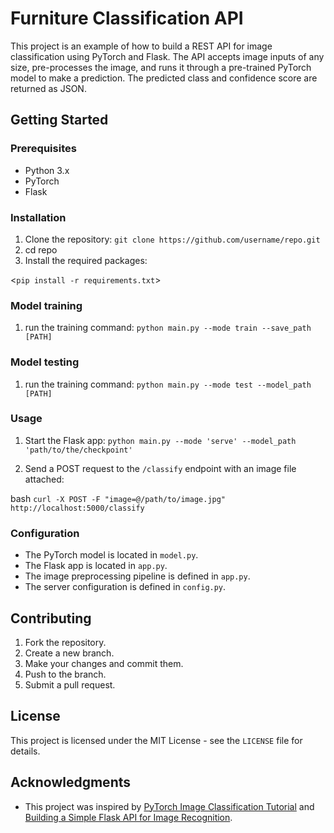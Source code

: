 # Furniture Classification API

This project is an example of how to build a REST API for image classification using PyTorch and Flask. The API accepts image inputs of any size, pre-processes the image, and runs it through a pre-trained PyTorch model to make a prediction. The predicted class and confidence score are returned as JSON.

## Getting Started

### Prerequisites

- Python 3.x
- PyTorch
- Flask

### Installation

1. Clone the repository:
`git clone https://github.com/username/repo.git`
2. cd repo 
3. Install the required packages:

<`pip install -r requirements.txt`>


### Model training

1. run the training command: `python main.py --mode train --save_path [PATH]`

### Model testing

1. run the training command: `python main.py --mode test --model_path [PATH]`

### Usage
1. Start the Flask app:
`python main.py --mode 'serve' --model_path 'path/to/the/checkpoint'`

2. Send a POST request to the `/classify` endpoint with an image file attached:

bash `curl -X POST -F "image=@/path/to/image.jpg" http://localhost:5000/classify`

### Configuration

- The PyTorch model is located in `model.py`.
- The Flask app is located in `app.py`.
- The image preprocessing pipeline is defined in `app.py`.
- The server configuration is defined in `config.py`.

## Contributing

1. Fork the repository.
2. Create a new branch.
3. Make your changes and commit them.
4. Push to the branch.
5. Submit a pull request.

## License

This project is licensed under the MIT License - see the `LICENSE` file for details.

## Acknowledgments

- This project was inspired by [PyTorch Image Classification Tutorial](https://pytorch.org/tutorials/beginner/blitz/cifar10_tutorial.html) and [Building a Simple Flask API for Image Recognition](https://towardsdatascience.com/building-a-simple-flask-api-for-image-recognition-c2d8aad9c6eb).
